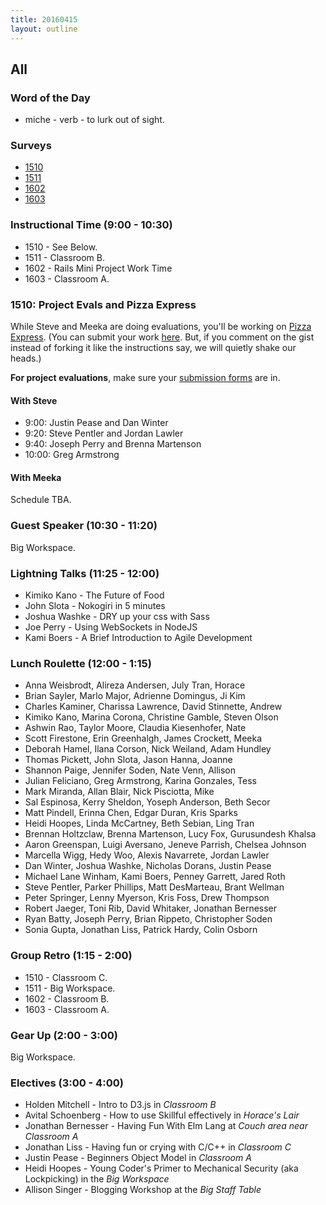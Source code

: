 ```yaml
---
title: 20160415
layout: outline
---
```


## All

### Word of the Day
* miche - verb - to lurk out of sight.

### Surveys

* [1510](http://goo.gl/forms/7DBF2ILVwt)
* [1511](http://goo.gl/forms/qojs7tUN8a)
* [1602](https://docs.google.com/forms/d/1kF1VQ9_M9wwzhxyil1X_ayYFPq_ZV7CYGCMnPIFjg0o/viewform)
* [1603](http://goo.gl/forms/vUOUaSPQal)

### Instructional Time (9:00 - 10:30)

* 1510 - See Below.
* 1511 - Classroom B.
* 1602 - Rails Mini Project Work Time
* 1603 - Classroom A.

### 1510: Project Evals and Pizza Express

While Steve and Meeka are doing evaluations, you'll be working on [Pizza Express](https://github.com/turingschool-examples/pizza-express). (You can submit your work [here](https://gist.github.com/rrgayhart/521cd4277481c298a1ae). But, if you comment on the gist instead of forking it like the instructions say, we will quietly shake our heads.)

**For project evaluations**, make sure your [submission forms](https://github.com/turingschool/ruby-submissions/tree/master/1510/module_4_assignments/scale-up) are in.

#### With Steve

- 9:00: Justin Pease and Dan Winter
- 9:20: Steve Pentler and Jordan Lawler
- 9:40: Joseph Perry and Brenna Martenson
- 10:00: Greg Armstrong

#### With Meeka

Schedule TBA.

### Guest Speaker (10:30 - 11:20)

Big Workspace.

### Lightning Talks (11:25 - 12:00)

* Kimiko Kano - The Future of Food
* John Slota - Nokogiri in 5 minutes
* Joshua Washke - DRY up your css with Sass
* Joe Perry - Using WebSockets in NodeJS
* Kami Boers - A Brief Introduction to Agile Development

### Lunch Roulette (12:00 - 1:15)

* Anna Weisbrodt, Alireza Andersen, July Tran, Horace
* Brian Sayler, Marlo Major, Adrienne Domingus, Ji Kim
* Charles Kaminer, Charissa Lawrence, David Stinnette, Andrew
* Kimiko Kano, Marina Corona, Christine Gamble, Steven Olson
* Ashwin Rao, Taylor Moore, Claudia Kiesenhofer, Nate
* Scott Firestone, Erin Greenhalgh, James Crockett, Meeka
* Deborah Hamel, Ilana Corson, Nick Weiland, Adam Hundley
* Thomas Pickett, John Slota, Jason Hanna, Joanne
* Shannon Paige, Jennifer Soden, Nate Venn, Allison
* Julian Feliciano, Greg Armstrong, Karina Gonzales, Tess
* Mark Miranda, Allan Blair, Nick Pisciotta, Mike
* Sal Espinosa, Kerry Sheldon, Yoseph Anderson, Beth Secor
* Matt Pindell, Erinna Chen, Edgar Duran, Kris Sparks
* Heidi Hoopes, Linda McCartney, Beth Sebian, Ling Tran
* Brennan Holtzclaw, Brenna Martenson, Lucy Fox, Gurusundesh Khalsa
* Aaron Greenspan, Luigi Aversano, Jeneve Parrish, Chelsea Johnson
* Marcella Wigg, Hedy Woo, Alexis Navarrete, Jordan Lawler
* Dan Winter, Joshua Washke, Nicholas Dorans, Justin Pease
* Michael Lane Winham, Kami Boers, Penney Garrett, Jared Roth
* Steve Pentler, Parker Phillips, Matt DesMarteau, Brant Wellman
* Peter Springer, Lenny Myerson, Kris Foss, Drew Thompson
* Robert Jaeger, Toni Rib, David Whitaker, Jonathan Bernesser
* Ryan Batty, Joseph Perry, Brian Rippeto, Christopher Soden
* Sonia Gupta, Jonathan Liss, Patrick Hardy, Colin Osborn

### Group Retro (1:15 - 2:00)
* 1510 - Classroom C.
* 1511 - Big Workspace.
* 1602 - Classroom B.
* 1603 - Classroom A.

### Gear Up (2:00 - 3:00)

Big Workspace.

### Electives (3:00 - 4:00)

* Holden Mitchell - Intro to D3.js in *Classroom B*
* Avital Schoenberg - How to use Skillful effectively in *Horace's Lair*
* Jonathan Bernesser - Having Fun With Elm Lang at *Couch area near Classroom A*
* Jonathan Liss - Having fun or crying with C/C++ in *Classroom C*
* Justin Pease - Beginners Object Model in *Classroom A*
* Heidi Hoopes - Young Coder's Primer to Mechanical Security (aka Lockpicking) in the *Big Workspace*
* Allison Singer - Blogging Workshop at the *Big Staff Table*
